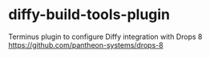 # diffy-build-tools-plugin
Terminus plugin to configure Diffy integration with Drops 8 https://github.com/pantheon-systems/drops-8
